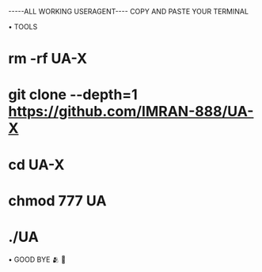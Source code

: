 -----ALL WORKING USERAGENT----
COPY AND PASTE YOUR TERMINAL


• TOOLS

# rm -rf UA-X
# git clone --depth=1 https://github.com/IMRAN-888/UA-X
# cd UA-X
# chmod 777 UA
# ./UA

• GOOD BYE 🫂 👋 
